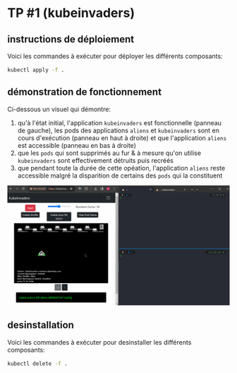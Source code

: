 # TP #1 (kubeinvaders)

## instructions de déploiement

Voici les commandes à exécuter pour déployer les différents composants:

```bash
kubectl apply -f .
```

## démonstration de fonctionnement

Ci-dessous un visuel qui démontre:

1. qu'à l'état initial, l'application `kubeinvaders` est fonctionnelle (panneau de gauche), les pods des applications `aliens` et `kubeinvaders` sont en cours d'exécution (panneau en haut à droite) et que l'application `aliens` est accessible (panneau en bas à droite)
2. que les `pods` qui sont supprimés au fur & à mesure qu'on utilise `kubeinvaders` sont effectivement détruits puis recréés
3. que pendant toute la durée de cette opéation, l'application `aliens` reste accessible malgré la disparition de certains des `pods` qui la constituent

![screenshot démo](demo-kubeinvaders.gif)

## desinstallation

Voici les commandes à exécuter pour desinstaller les différents composants:

```bash
kubectl delete -f .
```
